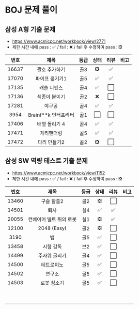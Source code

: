 # BOJ 문제 풀이

## 삼성 A형 기출 문제

- https://www.acmicpc.net/workbook/view/2771
- 제한 시간 내에 pass : ✅ / fail : ❌ / fail 후 수정하여 pass : ❎

| 번호  |         제목         | 등급 | 상태 | 리뷰 | 비고 |
| :---: | :------------------: | :--: | :--: | :--: | :--: |
| 16637 |    괄호 추가하기     | 골3  |  ❎   |  ✅   |      |
| 17070 |    파이프 옮기기1    | 골5  |  ✅   |  ✅   |      |
| 17135 |     캐슬 디펜스      | 골4  |  ✅   |  ⬜   |      |
| 17136 |    색종이 붙이기     | 골2  |  ❌   |  ⬜   |      |
| 17281 |        야구공        | 골4  |  ✅   |  ✅   |      |
| 3954  | Brainf**k 인터프리터 | 골1  |  ⬜   |  ⬜   |      |
| 17406 |    배열 돌리기 4     | 골4  |  ✅   |  ✅   |      |
| 17471 |      게리맨더링      | 골5  |  ✅   |  ✅   |      |
| 17472 |     다리 만들기2     | 골2  |  ❎   |  ⬜   |      |





## 삼성 SW 역량 테스트 기출 문제

- https://www.acmicpc.net/workbook/view/1152
- 제한 시간 내에 pass : ✅ / fail : ❌ / fail 후 수정하여 pass : ❎

| 번호  |          제목           | 등급 | 상태 | 리뷰 | 비고 |
| :---: | :---------------------: | :--: | :--: | :--: | :--: |
| 13460 |       구슬 탈출2        | 골2  |  ❎   |  ⬜   |      |
| 14501 |          퇴사           | 실4  |  ✅   |  ✅   |      |
| 20055 | 컨베이어 벨트 위의 로봇 | 실1  |  ❎   |  ✅   |      |
| 12100 |       2048 (Easy)       | 골2  |  ❎   |  ⬜   |      |
| 3190  |           뱀            | 골5  |  ✅   |  ⬜   |      |
| 13458 |        시험 감독        | 브2  |  ✅   |  ⬜   |      |
| 14499 |      주사위 굴리기      | 골4  |  ✅   |  ⬜   |      |
| 14500 |       테트로미노        | 골5  |  ✅   |  ⬜   |      |
| 14502 |         연구소          | 골5  |  ✅   |  ⬜   |      |
| 14503 |       로봇 청소기       | 골5  |  ✅   |  ⬜   |      |
|       |                         |      |      |      |      |
|       |                         |      |      |      |      |
|       |                         |      |      |      |      |
|       |                         |      |      |      |      |
|       |                         |      |      |      |      |
|       |                         |      |      |      |      |
|       |                         |      |      |      |      |
|       |                         |      |      |      |      |
|       |                         |      |      |      |      |

